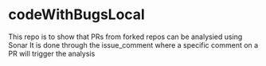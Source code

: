 # codeWithBugsLocal

This repo is to show that PRs from forked repos can be analysied using Sonar
It is done through the issue_comment where a specific comment on a PR will trigger the analysis
